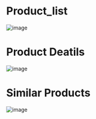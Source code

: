 # Product_list
![image](https://github.com/user-attachments/assets/ca3abf92-12d8-4d9f-a6b7-09ca741a15cf)

# Product Deatils
![image](https://github.com/user-attachments/assets/31867bf5-f0f6-4750-8785-e0a2cef04087)

# Similar Products
![image](https://github.com/user-attachments/assets/ed42a545-d4df-4174-911c-5c2a12b304a7)


